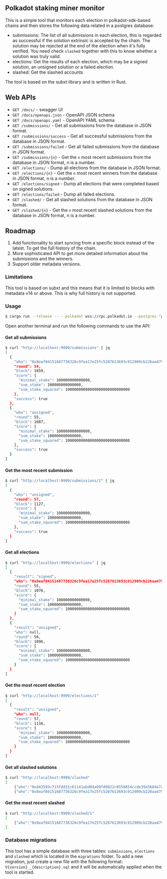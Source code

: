 ## Polkadot staking miner monitor

This is a simple tool that monitors each election in polkadot-sdk-based chains and
then stores the following data related in a postgres database:
- submissions: The list of all submissions in each election, this is regarded 
  as successful if the solution extrinsic is accepted by the chain. The solution may
  be rejected at the end of the election when it's fully verified. You need check `slashed`
  together with this to know whether a solution was truly valid.
- elections: Get the results of each election, which may be a signed solution, an unsigned solution or a failed election.
- slashed: Get the slashed accounts

The tool is based on the subxt library and is written in Rust.

## Web APIs
- `GET /docs/` - swagger UI
- `GET /docs/openapi.json` - OpenAPI JSON schema
- `GET /docs/openapi.yaml` - OpenAPI YAML schema
- `GET /submissions/` - Get all submissions from the database in JSON format.
- `GET /submissions/success` - Get all successful submissions from the database in JSON format.
- `GET /submissions/failed` - Get all failed submissions from the database in JSON format.
- `GET /submissions/{n}` - Get the `n` most recent submissions from the database in JSON format, n is a number.
- `GET /elections/` - Dump all elections from the database in JSON format.
- `GET /elections/{n}` - Get the `n` most recent winners from the database in JSON format, n is a number.
- `GET /elections/signed` - Dump all elections that were completed based on signed solutions.
- `GET /elections/failed` - Dump all failed elections.
- `GET /slashed/` - Get all slashed solutions from the database in JSON format.
- `GET /slashed/{n}` - Get the `n` most recent slashed solutions from the database in JSON format, n is a number.

## Roadmap

1. Add functionality to start syncing from a specific block instead of the latest. To get the full history of the chain.
2. More sophisticated API to get more detailed information about the submissions and the winners.
3. Support older metadata versions.

### Limitations

This tool is based on subxt and this means that it is limited to blocks with metadata v14
or above. This is why full history is not supported.

### Usage

```bash
$ cargo run --release -- --polkadot wss://rpc.polkadot.io --postgres "postgresql://user:pwd@localhost/polkadot"
```

Open another terminal and run the following commands to use the API:

#### Get all submissions

```bash
$ curl "http://localhost:9999/submissions" | jq
[
  {
    "who": "0x8eaf04151687736326c9fea17e25fc5287613693c912909cb226aa4794f26a48",
    "round": 54,
    "block": 1059,
    "score": {
      "minimal_stake": 100000000000000,
      "sum_stake": 100000000000000,
      "sum_stake_squared": 10000000000000000000000000000
    },
    "success": true
  },
  {
    "who": "unsigned",
    "round": 55,
    "block": 1087,
    "score": {
      "minimal_stake": 100000000000000,
      "sum_stake": 100000000000000,
      "sum_stake_squared": 10000000000000000000000000000
    },
    "success": true
  }
]
```

#### Get the most recent submission
```bash
$ curl "http://localhost:9999/submissions/1" | jq
[
  {
    "who": "unsigned",
    "round": 57,
    "block": 1127,
    "score": {
      "minimal_stake": 100000000000000,
      "sum_stake": 100000000000000,
      "sum_stake_squared": 10000000000000000000000000000
    },
    "success": true
  }
]
```

#### Get all elections

```bash
$ curl "http://localhost:9999/elections" | jq
[
  {
    "result": "signed",
    "who": "0x8eaf04151687736326c9fea17e25fc5287613693c912909cb226aa4794f26a48",
    "round": 55,
    "block": 1076,
    "score": {
      "minimal_stake": 100000000000000,
      "sum_stake": 100000000000000,
      "sum_stake_squared": 10000000000000000000000000000
    }
  },
  {
    "result": "unsigned",
    "who": null,
    "round": 56,
    "block": 1096,
    "score": {
      "minimal_stake": 100000000000000,
      "sum_stake": 100000000000000,
      "sum_stake_squared": 10000000000000000000000000000
    }
  }
]
```

#### Get the most recent election

```bash
$ curl "http://localhost:9999/elections/1"
[
  {
    "result": "unsigned",
    "who": null,
    "round": 57,
    "block": 1116,
    "score": {
      "minimal_stake": 100000000000000,
      "sum_stake": 100000000000000,
      "sum_stake_squared": 10000000000000000000000000000
    }
  }
]

```

#### Get all slashed solutions

```bash
$ curl "http://localhost:9999/slashed"
[
    {"who":"0xd43593c715fdd31c61141abd04a99fd6822c8558854ccde39a5684e7a56da27d","round":81,"block":1611,"amount":"2000034179670"},
    {"who":"0x8eaf04151687736326c9fea17e25fc5287613693c912909cb226aa4794f26a48","round":85,"block":1691,"amount":"2000034179670"}]
```

#### Get the most recent slashed

```bash
$ curl "http://localhost:9999/slashed/1"
[
    {"who":"0x8eaf04151687736326c9fea17e25fc5287613693c912909cb226aa4794f26a48","round":85,"block":1691,"amount":"2000034179670"}
]
```

### Database migrations

This tool has a simple database with three tables: `submissions`, `elections` and `slashed` which is located in the `migrations` folder.
To add a new migration, just create a new file with the following format: `V{version}__{description}.sql` and it will be automatically applied when the tool is started.
